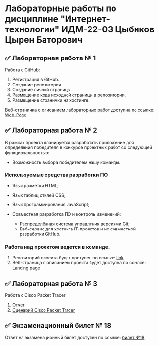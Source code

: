 # Лабораторные работы по дисциплине "Интернет-технологии" ИДМ-22-03 Цыбиков Цырен Баторович

## ✅ Лабораторная работа № 1

Работа с GitHub:

1. Регистрация в GitHub.
2. Создание репозитория.
3. Создание личной страницы.
4. Размещение кода исходной страницы в репозитории.
5. Размещение странички на хостинге.

Веб-страничка с описанием лабораторных работ доступна по ссылке: [Web-Page](https://tsyreniao.github.io/inet/)

## ✅ Лабораторная работа № 2

В рамках проекта планируется разработать приложение для определения победителя в конкурсе проектных работ со следующей функциональностью:
   * Возможность выбора победителем нашу команды. 
   
### Используемые средства разработки ПО
* Язык разметки HTML;
* Язык таблиц стилей CSS;
* Язык программирования JavaScript; 

* Совместная разработка ПО и контроль изменений:
   + Распределённая система управления версиями Git;
   + Веб-сервис для хостинга IT-проектов и их совместной разработки GitHub.
   
### Работа над проектом ведется в команде.
1. Репозиторий проекта будет доступен по ссылке: [link](https://github.com/Tsyreniao/IT_MulticoloredPictures)
2. Веб-страница с описанием проекта будет доступна по ссылке: [Landing page](https://github.com/Tsyreniao/IT_MulticoloredPictures)
   
## ✅ Лабораторная работа № 3
Работа с Cisco Packet Tracer
1. [Отчет](https://github.com/Tsyreniao/inet/blob/main/src/report.pdf)
2. [Сценарий Cisco Packet Tracer](https://github.com/Tsyreniao/inet/blob/main/src/CiscoFile.pka)

## ✅ Экзаменационный билет № 18

Ответ на экзаменационный билет доступен по ссылке:
[билет №18](https://github.com/stankin/inet-2022/wiki/exam18)

